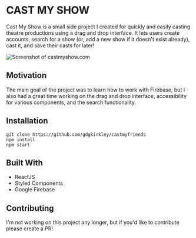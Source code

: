 # CAST MY SHOW

Cast My Show is a small side project I created for quickly and easily casting theatre productions using a drag and drop interface. It lets users create accounts, search for a show (or, add a new show if it doesn't exist already), cast it, and save their casts for later!

![Screenshot of castmyshow.com](./public/screenshot.gif)

## Motivation

The main goal of the project was to learn how to work with Firebase, but I also had a great time working on the drag and drop interface, accessibility for various components, and the search functionality.

## Installation

```
git clone https://github.com/gdgkirkley/castmyfriends
npm install
npm start
```

## Built With

- ReactJS
- Styled Components
- Google Firebase

## Contributing

I'm not working on this project any longer, but if you'd like to contribute please create a PR!
